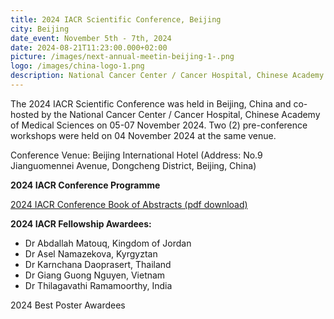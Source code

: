 ```yaml
---
title: 2024 IACR Scientific Conference, Beijing
city: Beijing
date_event: November 5th - 7th, 2024
date: 2024-08-21T11:23:00.000+02:00
picture: /images/next-annual-meetin-beijing-1-.png
logo: /images/china-logo-1.png
description: National Cancer Center / Cancer Hospital, Chinese Academy of Medical Sciences
---
```

The 2024 IACR Scientific Conference was held in Beijing, China and co-hosted by the National Cancer Center / Cancer Hospital, Chinese Academy of Medical Sciences on 05-07 November 2024.  Two (2) pre-conference workshops were held on 04 November 2024 at the same venue.

Conference Venue: Beijing International Hotel (Address: No.9 Jianguomennei Avenue, Dongcheng District, Beijing, China)

**2024 IACR Conference Programme**

[2024 IACR Conference Book of Abstracts (pdf download)](http://iacr.com.fr/images/AnnualMeetings/2024_IACR_Beijing/2024IACR_Beijing_Book_of_Abstracts.pdf)

**2024 IACR Fellowship Awardees:**

* Dr Abdallah Matouq, Kingdom of Jordan
* Dr Asel Namazekova, Kyrgyztan
* Dr Karnchana Daoprasert, Thailand
* Dr Giang Guong Nguyen, Vietnam
* Dr Thilagavathi Ramamoorthy, India



2024 Best Poster Awardees
